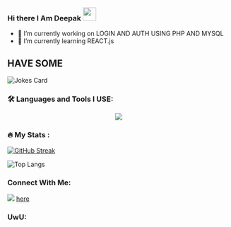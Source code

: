 ### Hi there I Am Deepak <img src="https://media.giphy.com/media/hvRJCLFzcasrR4ia7z/giphy.gif" width="30px"/>
- 🔭 I’m currently working on LOGIN AND AUTH USING PHP AND MYSQL
- 🌱 I’m currently learning REACT.js

## HAVE SOME
<img src="https://readme-jokes.vercel.app/api" alt="Jokes Card" />

### :hammer_and_wrench: Languages and Tools I USE:
<p align="center">
  <a href="https://skillicons.dev">
    <img src="https://skillicons.dev/icons?i=git,github,c,cpp,c++,py,java,js,html,css,react,sass,tailwind,php,netlify,mysql,materialui,linux&perline=5" />
  </a>
</p>

### :fire: My Stats :
[![GitHub Streak](http://github-readme-streak-stats.herokuapp.com?user=inyCation&theme=dark&hide_border=true&date_format=M%20j%5B%2C%20Y%5D&stroke=DD2727)](https://git.io/streak-stats)

![Top Langs](https://github-readme-stats.vercel.app/api/top-langs/?username=inyCation&hide_progress=false)

### Connect With Me: 
<span> <img src="https://skillicons.dev/icons?i=linkedin" /> <span> <a href="https://skillicons.dev](https://www.linkedin.com/in/deepak024/" >here</a>
### UwU:
<img src="https://komarev.com/ghpvc/?username=inyCation&style=flat-square&color=blue" alt=""/>


